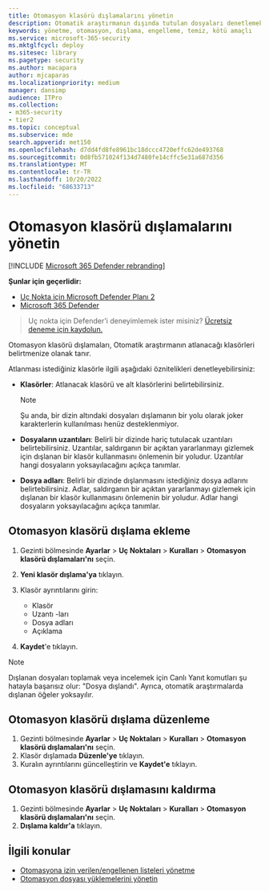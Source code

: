 ```yaml
---
title: Otomasyon klasörü dışlamalarını yönetin
description: Otomatik araştırmanın dışında tutulan dosyaları denetlemek için otomasyon klasörü dışlamaları ekleyin.
keywords: yönetme, otomasyon, dışlama, engelleme, temiz, kötü amaçlı
ms.service: microsoft-365-security
ms.mktglfcycl: deploy
ms.sitesec: library
ms.pagetype: security
ms.author: macapara
author: mjcaparas
ms.localizationpriority: medium
manager: dansimp
audience: ITPro
ms.collection:
- m365-security
- tier2
ms.topic: conceptual
ms.subservice: mde
search.appverid: met150
ms.openlocfilehash: d7dd4fd8fe8961bc18dccc4720effc62de493768
ms.sourcegitcommit: 0d8fb571024f134d7480fe14cffc5e31a687d356
ms.translationtype: MT
ms.contentlocale: tr-TR
ms.lasthandoff: 10/20/2022
ms.locfileid: "68633713"
---
```

# <a name="manage-automation-folder-exclusions"></a>Otomasyon klasörü dışlamalarını yönetin

[!INCLUDE [Microsoft 365 Defender rebranding](../../includes/microsoft-defender.md)]


**Şunlar için geçerlidir:**
- [Uç Nokta için Microsoft Defender Planı 2](https://go.microsoft.com/fwlink/p/?linkid=2154037)
- [Microsoft 365 Defender](https://go.microsoft.com/fwlink/?linkid=2118804)

> Uç nokta için Defender'i deneyimlemek ister misiniz? [Ücretsiz deneme için kaydolun.](https://signup.microsoft.com/create-account/signup?products=7f379fee-c4f9-4278-b0a1-e4c8c2fcdf7e&ru=https://aka.ms/MDEp2OpenTrial?ocid=docs-wdatp-automationexclusionfolder-abovefoldlink)

Otomasyon klasörü dışlamaları, Otomatik araştırmanın atlanacağı klasörleri belirtmenize olanak tanır.

Atlanması istediğiniz klasörle ilgili aşağıdaki öznitelikleri denetleyebilirsiniz:

- **Klasörler**: Atlanacak klasörü ve alt klasörlerini belirtebilirsiniz.

  > [!NOTE]
  > Şu anda, bir dizin altındaki dosyaları dışlamanın bir yolu olarak joker karakterlerin kullanılması henüz desteklenmiyor.

- **Dosyaların uzantıları**: Belirli bir dizinde hariç tutulacak uzantıları belirtebilirsiniz. Uzantılar, saldırganın bir açıktan yararlanmayı gizlemek için dışlanan bir klasör kullanmasını önlemenin bir yoludur. Uzantılar hangi dosyaların yoksayılacağını açıkça tanımlar.

- **Dosya adları**: Belirli bir dizinde dışlanmasını istediğiniz dosya adlarını belirtebilirsiniz. Adlar, saldırganın bir açıktan yararlanmayı gizlemek için dışlanan bir klasör kullanmasını önlemenin bir yoludur. Adlar hangi dosyaların yoksayılacağını açıkça tanımlar.

## <a name="add-an-automation-folder-exclusion"></a>Otomasyon klasörü dışlama ekleme

1. Gezinti bölmesinde **Ayarlar** \> **Uç Noktaları** \> **Kuralları** \> **Otomasyon klasörü dışlamaları'nı** seçin.

2. **Yeni klasör dışlama'ya** tıklayın.

3. Klasör ayrıntılarını girin:

    - Klasör
    - Uzantı -ları
    - Dosya adları
    - Açıklama

4. **Kaydet**'e tıklayın.

> [!NOTE]
> Dışlanan dosyaları toplamak veya incelemek için Canlı Yanıt komutları şu hatayla başarısız olur: "Dosya dışlandı". Ayrıca, otomatik araştırmalarda dışlanan öğeler yoksayılır.

## <a name="edit-an-automation-folder-exclusion"></a>Otomasyon klasörü dışlama düzenleme

1. Gezinti bölmesinde **Ayarlar** \> **Uç Noktaları** \> **Kuralları** \> **Otomasyon klasörü dışlamaları'nı** seçin.
2. Klasör dışlamada **Düzenle'ye** tıklayın.
3. Kuralın ayrıntılarını güncelleştirin ve **Kaydet'e** tıklayın.

## <a name="remove-an-automation-folder-exclusion"></a>Otomasyon klasörü dışlamasını kaldırma

1. Gezinti bölmesinde **Ayarlar** \> **Uç Noktaları** \> **Kuralları** \> **Otomasyon klasörü dışlamaları'nı** seçin.
2. **Dışlama kaldır'a** tıklayın.

## <a name="related-topics"></a>İlgili konular

- [Otomasyona izin verilen/engellenen listeleri yönetme](manage-indicators.md)
- [Otomasyon dosyası yüklemelerini yönetin](manage-automation-file-uploads.md)
